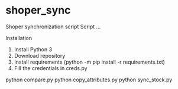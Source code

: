 # shoper_sync
Shoper synchronization script
Script ...

Installation
1. Install Python 3 
2. Download repository
3. Install requirements (python -m pip install -r requirements.txt)
4. Fill the credentials in creds.py

python compare.py
python copy_attributes.py
python sync_stock.py
